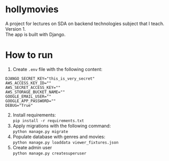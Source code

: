 # hollymovies
A project for lectures on SDA on backend technologies subject that I teach.  
Version 1.  
The app is built with Django.

# How to run
1. Create `.env` file with the following content:
```dotenv
DJANGO_SECRET_KEY="this_is_very_secret"
AWS_ACCESS_KEY_ID=""
AWS_SECRET_ACCESS_KEY=""
AWS_STORAGE_BUCKET_NAME=""
GOOGLE_EMAIL_USER=""
GOOGLE_APP_PASSWORD=""
DEBUG="True"
```
2. Install requirements:  
`pip install -r requirements.txt`
3. Apply migrations with the following command:  
`python manage.py migrate`
4. Populate database with genres and movies:   
`python manage.py loaddata viewer_fixtures.json`
5. Create admin user   
`python manage.py createsuperuser`

